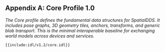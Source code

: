 ## **Appendix A: Core Profile 1.0**

*The Core profile defines the fundamental data structures for SpatialDDS. It includes pose graphs, 3D geometry tiles, anchors, transforms, and generic blob transport. This is the minimal interoperable baseline for exchanging world models across devices and services.*

```idl
{{include:idl/v1.2/core.idl}}
```
